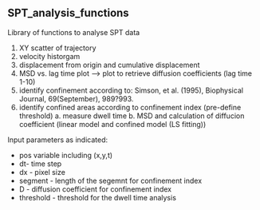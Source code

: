 ## SPT_analysis_functions
Library of functions to analyse SPT data

1. XY scatter of trajectory
2. velocity historgam
3. displacement from origin and cumulative displacement
4. MSD vs. lag time plot --> plot to retrieve diffusion coefficients (lag time 1-10)
5. identify confinement according to: Simson, et al. (1995), Biophysical Journal, 69(September), 989?993. 
6. identify confined areas according to confinement index (pre-define threshold)
         a. measure dwell time
         b. MSD and calculation of diffucion coefficient (linear model and confined model (LS fitting))
 
         
Input parameters as indicated:
  
* pos variable including (x,y,t)
* dt- time step 
* dx - pixel size
* segment - length of the segemnt for confinement index
* D - diffusion coefficient for confinement index
* threshold - threshold for the dwell time analysis
